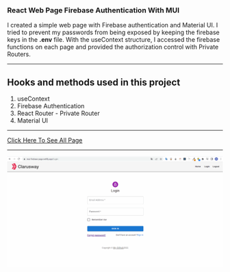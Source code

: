 ### React Web Page Firebase Authentication With MUI

I created a simple web page with Firebase authentication and Material UI. I tried to prevent my passwords from being exposed by keeping the firebase keys in the <b>.env</b> file. With the useContext structure, I accessed the firebase functions on each page and provided the authorization control with Private Routers.

***
## Hooks and methods used in this project

1. useContext
2. Firebase Authentication
3. React Router - Private Router
4. Material UI

***
[Click Here To See All Page](https://mui-firebase-page.netlify.app)
***
![](https://github.com/MuazV/react-firebase-page/blob/master/src/assets/Animation.gif)